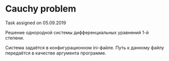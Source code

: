 # Cauchy problem

Task assigned on 05.09.2019

Решение однородной системы дифференциальных уравнений 1-й степени.

Система задаётся в конфигурационном ini-файле. Путь к данному файлу передаётся в качестве аргумента программе.